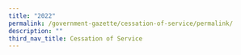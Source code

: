 ```yaml
---
title: "2022"
permalink: /government-gazette/cessation-of-service/permalink/
description: ""
third_nav_title: Cessation of Service
---
```

